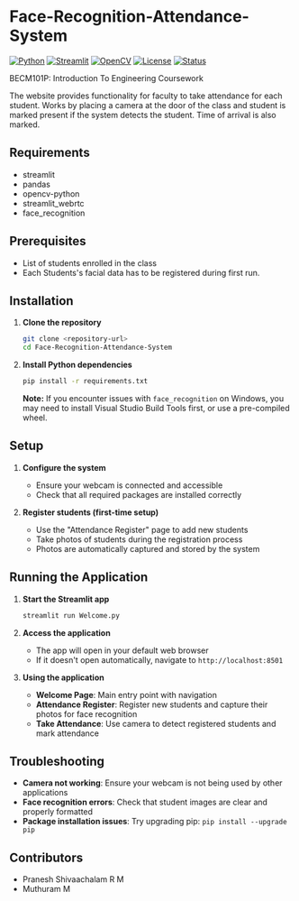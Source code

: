# Face-Recognition-Attendance-System

[![Python](https://img.shields.io/badge/Python-3.7+-blue.svg)](https://www.python.org/downloads/)
[![Streamlit](https://img.shields.io/badge/Streamlit-1.0+-red.svg)](https://streamlit.io/)
[![OpenCV](https://img.shields.io/badge/OpenCV-4.0+-green.svg)](https://opencv.org/)
[![License](https://img.shields.io/badge/License-MIT-yellow.svg)](LICENSE)
[![Status](https://img.shields.io/badge/Status-Active-brightgreen.svg)](https://github.com/yourusername/Face-Recognition-Attendance-System)

BECM101P: Introduction To Engineering Coursework

The website provides functionality for faculty to take attendance for each student.
Works by placing a camera at the door of the class and student is marked present if the system detects the student. 
Time of arrival is also marked.

## Requirements
* streamlit 
* pandas
* opencv-python
* streamlit_webrtc
* face_recognition

## Prerequisites
* List of students enrolled in the class
* Each Students's facial data has to be registered during first run.

## Installation

1. **Clone the repository**
   ```bash
   git clone <repository-url>
   cd Face-Recognition-Attendance-System
   ```

2. **Install Python dependencies**
   ```bash
   pip install -r requirements.txt
   ```

   **Note:** If you encounter issues with `face_recognition` on Windows, you may need to install Visual Studio Build Tools first, or use a pre-compiled wheel.

## Setup

1. **Configure the system**
   - Ensure your webcam is connected and accessible
   - Check that all required packages are installed correctly

2. **Register students (first-time setup)**
   - Use the "Attendance Register" page to add new students
   - Take photos of students during the registration process
   - Photos are automatically captured and stored by the system

## Running the Application

1. **Start the Streamlit app**
   ```bash
   streamlit run Welcome.py
   ```

2. **Access the application**
   - The app will open in your default web browser
   - If it doesn't open automatically, navigate to `http://localhost:8501`

3. **Using the application**
   - **Welcome Page**: Main entry point with navigation
   - **Attendance Register**: Register new students and capture their photos for face recognition
   - **Take Attendance**: Use camera to detect registered students and mark attendance

## Troubleshooting

- **Camera not working**: Ensure your webcam is not being used by other applications
- **Face recognition errors**: Check that student images are clear and properly formatted
- **Package installation issues**: Try upgrading pip: `pip install --upgrade pip`

## Contributors
* Pranesh Shivaachalam R M
* Muthuram M
